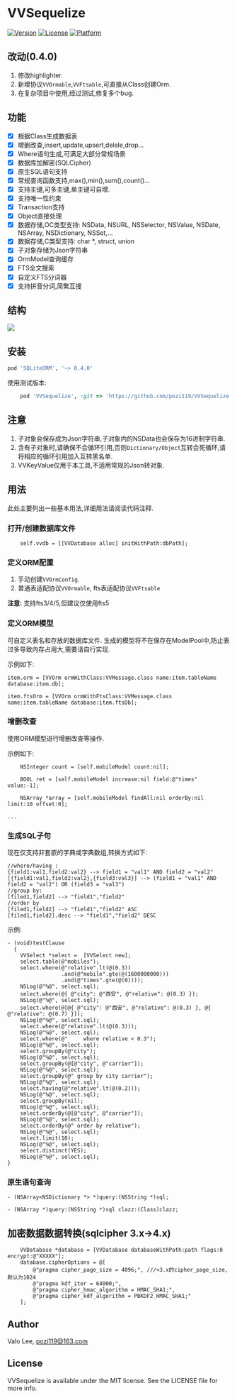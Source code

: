 # VVSequelize

[![Version](https://img.shields.io/cocoapods/v/VVSequelize.svg?style=flat)](https://cocoapods.org/pods/VVSequelize)
[![License](https://img.shields.io/cocoapods/l/VVSequelize.svg?style=flat)](https://cocoapods.org/pods/VVSequelize)
[![Platform](https://img.shields.io/cocoapods/p/VVSequelize.svg?style=flat)](https://cocoapods.org/pods/VVSequelize)

## 改动(0.4.0)
1. 修改highlighter.
2. 新增协议`VVOrmable`,`VVFtsable`,可直接从Class创建Orm.
3. 在复杂项目中使用,经过测试,修复多个bug.

## 功能
* [x] 根据Class生成数据表
* [x] 增删改查,insert,update,upsert,delele,drop...
* [x] Where语句生成,可满足大部分常规场景
* [x] 数据库加解密(SQLCipher)
* [x] 原生SQL语句支持
* [x] 常规查询函数支持,max(),min(),sum(),count()...
* [x] 支持主键,可多主键,单主键可自增.
* [x] 支持唯一性约束
* [x] Transaction支持
* [x] Object直接处理
* [x] 数据存储,OC类型支持: NSData, NSURL, NSSelector, NSValue, NSDate, NSArray, NSDictionary, NSSet,...
* [x] 数据存储,C类型支持: char *, struct, union
* [x] 子对象存储为Json字符串
* [x] OrmModel查询缓存
* [x] FTS全文搜索
* [x] 自定义FTS分词器
* [x] 支持拼音分词,简繁互搜

## 结构
![](VVSequelize.png)

## 安装
```ruby
pod 'SQLiteORM', '~> 0.4.0'
```
使用测试版本:
```ruby
    pod 'VVSequelize', :git => 'https://github.com/pozi119/VVSequelize.git'
```
## 注意
1. 子对象会保存成为Json字符串,子对象内的NSData也会保存为16进制字符串.
2. 含有子对象时,请确保不会循环引用,否则`Dictionary/Object`互转会死循环,请将相应的循环引用加入互转黑名单. 
3. VVKeyValue仅用于本工具,不适用常规的Json转对象.

## 用法
此处主要列出一些基本用法,详细用法请阅读代码注释.

### 打开/创建数据库文件
```objc
    self.vvdb = [[VVDatabase alloc] initWithPath:dbPath];
```

### 定义ORM配置
1. 手动创建`VVOrmConfig`.
2. 普通表适配协议`VVOrmable`, fts表适配协议`VVFtsable`

**注意:** 支持fts3/4/5,但建议仅使用fts5

### 定义ORM模型 
可自定义表名和存放的数据库文件.
生成的模型将不在保存在ModelPool中,防止表过多导致内存占用大,需要请自行实现.

示例如下:

```objc
item.orm = [VVOrm ormWithClass:VVMessage.class name:item.tableName database:item.db];
        
item.ftsOrm = [VVOrm ormWithFtsClass:VVMessage.class name:item.tableName database:item.ftsDb];
```

### 增删改查
使用ORM模型进行增删改查等操作.

示例如下:

```objc
    NSInteger count = [self.mobileModel count:nil];
    
    BOOL ret = [self.mobileModel increase:nil field:@"times" value:-1];
    
    NSArray *array = [self.mobileModel findAll:nil orderBy:nil limit:10 offset:0];
    
...
```

### 生成SQL子句
现在仅支持非套嵌的字典或字典数组,转换方式如下:
```
//where/having :
{field1:val1,field2:val2} --> field1 = "val1" AND field2 = "val2"
[{field1:val1,field2:val2},{field3:val3}] --> (field1 = "val1" AND field2 = "val2") OR (field3 = "val3")
//group by:
[filed1,field2] --> "field1","field2"
//order by
[filed1,field2] --> "field1","field2" ASC
[filed1,field2].desc --> "field1","field2" DESC
```
示例: 
```objc
- (void)testClause
  {
    VVSelect *select =  [VVSelect new];
    select.table(@"mobiles");
    select.where(@"relative".lt(@(0.3))
                 .and(@"mobile".gte(@(1600000000)))
                 .and(@"times".gte(@(0))));
    NSLog(@"%@", select.sql);
    select.where(@{ @"city": @"西安", @"relative": @(0.3) });
    NSLog(@"%@", select.sql);
    select.where(@[@{ @"city": @"西安", @"relative": @(0.3) }, @{ @"relative": @(0.7) }]);
    NSLog(@"%@", select.sql);
    select.where(@"relative".lt(@(0.3)));
    NSLog(@"%@", select.sql);
    select.where(@"     where relative < 0.3");
    NSLog(@"%@", select.sql);
    select.groupBy(@"city");
    NSLog(@"%@", select.sql);
    select.groupBy(@[@"city", @"carrier"]);
    NSLog(@"%@", select.sql);
    select.groupBy(@" group by city carrier");
    NSLog(@"%@", select.sql);
    select.having(@"relative".lt(@(0.2)));
    NSLog(@"%@", select.sql);
    select.groupBy(nil);
    NSLog(@"%@", select.sql);
    select.orderBy(@[@"city", @"carrier"]);
    NSLog(@"%@", select.sql);
    select.orderBy(@" order by relative");
    NSLog(@"%@", select.sql);
    select.limit(10);
    NSLog(@"%@", select.sql);
    select.distinct(YES);
    NSLog(@"%@", select.sql);
}
```
### 原生语句查询
```
- (NSArray<NSDictionary *> *)query:(NSString *)sql;

- (NSArray *)query:(NSString *)sql clazz:(Class)clazz;
```

## 加密数据数据转换(sqlcipher 3.x->4.x)
```objc
    VVDatabase *database = [VVDatabase databaseWithPath:path flags:0 encrypt:@"XXXXX"];
    database.cipherOptions = @[
        @"pragma cipher_page_size = 4096;", ///<3.x的cipher_page_size,默认为1024
        @"pragma kdf_iter = 64000;",
        @"pragma cipher_hmac_algorithm = HMAC_SHA1;",
        @"pragma cipher_kdf_algorithm = PBKDF2_HMAC_SHA1;"
    ];
```

## Author

Valo Lee, pozi119@163.com

## License

VVSequelize is available under the MIT license. See the LICENSE file for more info.
